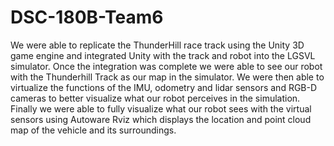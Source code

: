 # DSC-180B-Team6

We were able to replicate the ThunderHill race track using the Unity 3D game engine and integrated Unity with the track and robot into the LGSVL simulator. Once the integration was complete we were able to see our robot with the Thunderhill Track as our map in the simulator. We were then able to virtualize the functions of the IMU, odometry and lidar sensors and RGB-D cameras to better visualize what our robot perceives in the simulation. Finally we were able to fully visualize what our robot sees with the virtual sensors using Autoware Rviz which displays the location and point cloud map of the vehicle and its surroundings.
